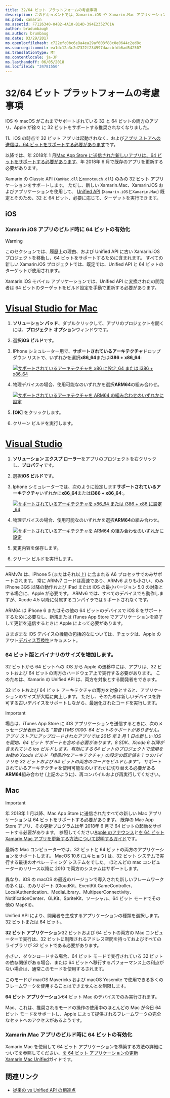 ```yaml
---
title: 32/64 ビット プラットフォームの考慮事項
description: このドキュメントでは、Xamarin.iOS や Xamarin.Mac アプリケーションの 32 ビットおよび 64 ビットのアーキテクチャを対象とする場合に留意するさまざまな考慮事項について説明します。
ms.prod: xamarin
ms.assetid: F7126340-04B2-4A10-B14D-394E23527C1A
author: bradumbaugh
ms.author: brumbaug
ms.date: 03/29/2017
ms.openlocfilehash: c722efc0bc6e8a4ea29af603f88c0e0644c2ed8c
ms.sourcegitcommit: ea1dc12a3c2d7322f234997daacbfdb6ad542507
ms.translationtype: MT
ms.contentlocale: ja-JP
ms.lasthandoff: 06/05/2018
ms.locfileid: "34781550"
---
```

# <a name="3264-bit-platform-considerations"></a>32/64 ビット プラットフォームの考慮事項

IOS や macOS がこれまでサポートされている 32 と 64 ビットの両方のアプリ、Apple が徐々 に 32 ビットをサポートする推奨されなくなりました。

11、iOS の時点で 32 ビット アプリは起動されなく、および[アプリ ストアへの送信は、64 ビットをサポートする必要があります](https://developer.apple.com/news/?id=06282017b)です。

以降では、年 2018年 1 月[Mac App Store に送信された新しいアプリは、64 ビットをサポートする必要があります](https://developer.apple.com/news/?id=06282017a)、年 2018年 6 月で既存のアプリを更新する必要があります。

Xamarin の Classic API (`XamMac.dll`と`monotouch.dll`) のみの 32 ビット アプリケーションをサポートします。 ただし、新しい Xamarin.Mac、Xamarin.iOS およびアプリケーションを使用して、 [Unified API](~/cross-platform/macios/unified/index.md) (`Xamarin.iOS`と`Xamarin.Mac`) 既定とそのため、32 と 64 ビット、必要に応じて、ターゲットを実行できます。

## <a name="ios"></a>iOS

<a name="enable-64" />

### <a name="enabling-64-bit-builds-of-xamarinios-apps"></a>Xamarin.iOS アプリのビルド時に 64 ビットの有効化

> [!WARNING]
> このセクションでは、履歴上の理由、および Unified API に古い Xamarin.iOS プロジェクトを移動し、64 ビットをサポートするために含まれます。 すべての新しい Xamarin.iOS プロジェクトでは、既定では、Unified API と 64 ビットのターゲットが使用されます。

Xamarin.iOS モバイル アプリケーションでは、Unified API に変換されたの開発者は 64 ビットのターゲットをビルド設定を手動で更新する必要があります。

# <a name="visual-studio-for-mactabvsmac"></a>[Visual Studio for Mac](#tab/vsmac)

1. **ソリューション パッド**、ダブルクリックして、アプリのプロジェクトを開くには、**プロジェクト オプション**ウィンドウです。
2. 選択**iOS ビルド**です。
3. IPhone シミュレーター用で、**サポートされているアーキテクチャ**ドロップダウン リストで、いずれかを選択**x86\_64**または**i386 + x86\_64**:

   [![サポートされているアーキテクチャを x86 に設定\_64 または i386 + x86\_64](Images/Image01.png "Setting Supported architectures to x86\_64 or i386 + x86\_64")](Images/Image01-large.png#lightbox) 

4. 物理デバイスの場合、使用可能なのいずれかを選択**ARM64**の組み合わせ。

   [![サポートされているアーキテクチャを ARM64 の組み合わせのいずれかに設定](Images/Image02.png "ARM64 組み合わせのいずれかに設定がサポートされているアーキテクチャ")](Images/Image02-large.png#lightbox)

5. **[OK]** をクリックします。
6. クリーン ビルドを実行します。

# <a name="visual-studiotabvswin"></a>[Visual Studio](#tab/vswin)

1. **ソリューション エクスプ ローラー**をアプリのプロジェクトを右クリックし、**プロパティ**です。
2. 選択**iOS ビルド**です。
3. Iphone シミュレーターでは、次のように設定します**サポートされているアーキテクチャ**いずれかに**x86\_64**または**i386 + x86\_64**:。 

   [![サポートされているアーキテクチャを x86_64 または i386 + x86 に設定\_64](Images/VS02.png "Setting Supported architectures to x86_64 or i386 + x86\_64")](Images/VS02-large.png#lightbox)

4. 物理デバイスの場合、使用可能なのいずれかを選択**ARM64**の組み合わせ。
    
   [![サポートされているアーキテクチャを ARM64 の組み合わせのいずれかに設定](Images/VS01.png "ARM64 組み合わせのいずれかに設定がサポートされているアーキテクチャ")](Images/VS01-large.png#lightbox)

5. 変更内容を保存します。
6. クリーン ビルドを実行します。

-----

ARMv7s は、iPhone 5 (またはそれ以上) に含まれる A6 プロセッサでのみサポートされます。 常に ARMv7 コードは高速であり、ARMv6 よりも小さい、のみ iPhone 3GS 以降の動作および iPad または iOS の最小バージョン 5.0 の対象とする場合に、Apple が必要です。 ARMv6 では、すべてのデバイスでも動作しますが、Xcode 4.5 以降に付属するコンパイラではサポートされなくです。 

ARM64 は iPhone 6 またはその他の 64 ビットのデバイスで iOS 8 をサポートするために必要なし、新規または iTunes App Store でアプリケーションを終了して更新を送信するときに Apple によって必要があります。

さまざまな iOS デバイスの機能の包括的なについては、チェックは、Apple のアウト[デバイス互換性](https://developer.apple.com/library/content/documentation/DeviceInformation/Reference/iOSDeviceCompatibility/DeviceCompatibilityMatrix/DeviceCompatibilityMatrix.html)ドキュメント。

### <a name="64-bit-and-binary-size-increases"></a>64 ビット版とバイナリのサイズを増加します。

32 ビットから 64 ビットへの iOS から Apple の遷移中には、アプリは、32 ビットおよび 64 ビットの両方のハードウェア上で実行する必要があります。 このためは、Xamarin の Unified API は、両方を対象とする開発者をできます。

32 ビットおよび 64 ビット アーキテクチャの両方を対象とすると、アプリケーションのサイズが大幅に向上します。 ただし、そのためは新しいデバイスを許可する古いデバイスをサポートしながら、最適化されたコードを実行します。

> [!IMPORTANT]
> 場合は、iTunes App Store に iOS アプリケーションを送信するときに、次のメッセージが表示される _"警告 ITMS 9000: 64 ビットのサポートがありません。アプリ ストアにアップロードされたアプリでは 2015 年 2 月 1 日の新しい iOS を開始、64 ビット サポートを含める必要があります、8 SDK、Xcode 6 以降が含まれている ios ビルドします。有効にする 64 ビットのプロジェクトで使用をお勧め Xcode ビルド「標準的なアーキテクチャ」の設定の既定値を 1 つのバイナリを 32 ビットおよび 64 ビットの両方のコードをビルドします"。_ サポートされているアーキテクチャを使用可能なのいずれかに切り替える必要がある**ARM64**組み合わせ (上記のように)、再コンパイルおよび再実行してください。

## <a name="mac"></a>Mac

> [!IMPORTANT]
> 年 2018年 1 月以降、Mac App Store に送信されたすべての新しい Mac アプリケーションは 64 ビットをサポートする必要があります。 既存の Mac App Store アプリ、その更新プログラムは年 2018年 6 月で 64 ビットの起動をサポートする必要があります。 参照してください[Apple のアナウンス](https://developer.apple.com/news/?id=06282017a)と[を 64 ビット Xamarin.Mac アプリを更新する方法について説明するガイド](~/cross-platform/macios/32-and-64/mac-64-bit.md)です。

最新の Mac コンピューターでは、32 ビットと 64 ビットの両方のアプリケーションをサポートします。   MacOS 10.6 (ユキヒョウ) は、32 ビット システムで実行する最後のオペレーティング システムをでした。   ほとんどの mac コンピューターのリリース以降に 2010 で両方のシステムはサポートします。

異なり、iOS の macOS の最近のバージョンで導入された新しいフレームワークの多くは、のみサポート (CloudKit、EventKit GameController、LocalAuthentication、MediaLibrary、MultipeerConnectivity、NotificationCenter、GLKit、SpriteKit、ソーシャル、64 ビット モードでその他の MapKit)。

Unified API により、開発者を生成するアプリケーションの種類を選択します。 32 ビットまたは 64 ビット。

**32 ビット アプリケーション**32 ビットおよび 64 ビットの両方の Mac コンピューターで実行は、32 ビットに制限されるアドレス空間を持っておよびすべてのライブラリが 32 ビットである必要があります。

小さい、ダウンロードする場合、64 ビット モードで実行されている 32 ビットの依存関係がある場合、または 64 ビットへ移行するパフォーマンス上の利点がない場合は、通常このモードを使用するされます。

このモードが macOS Mavericks および macOS Yosemite で使用できる多くのフレームワークを使用することはできませんとを制限します。

**64 ビット アプリケーション**64 ビット Mac のデバイスでのみ実行されます。

Mac、これは、推奨されるモードの操作の使用中のほとんどの Mac が今日 64 ビット モードをサポートし、Apple によって提供されるフレームワークの完全なセットへのアクセスがあるようです。

### <a name="enabling-64-bit-builds-of-xamarinmac-apps"></a>Xamarin.Mac アプリのビルド時に 64 ビットの有効化

Xamarin.Mac を使用して 64 ビット アプリケーションを構築する方法の詳細についてを参照してください、[を 64 ビット アプリケーションの更新 Xamarin.Mac Unified](~/cross-platform/macios/32-and-64/mac-64-bit.md)ガイドです。

## <a name="related-links"></a>関連リンク

- [従来の vs Unified API の相違点](https://developer.xamarin.com/releases/ios/api_changes/classic-vs-unified-8.6.0/)
